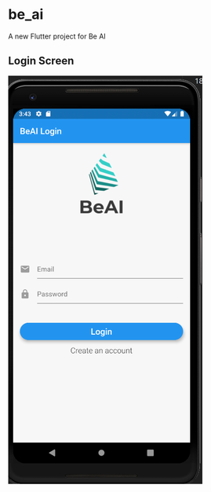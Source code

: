 # be_ai

A new Flutter project for Be AI

## Login Screen

![application screenshot](flutter_01.png "BeAI login screen")
